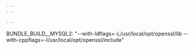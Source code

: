 ```yaml
---
---

---
```

BUNDLE_BUILD__MYSQL2: "--with-ldflags=-L/usr/local/opt/openssl/lib --with-cppflags=-I/usr/local/opt/openssl/include"
